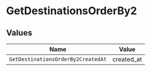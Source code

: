 # GetDestinationsOrderBy2


## Values

| Name                               | Value                              |
| ---------------------------------- | ---------------------------------- |
| `GetDestinationsOrderBy2CreatedAt` | created_at                         |